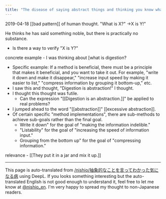 ```yaml
---
title: "The disease of saying abstract things and thinking you know what you're talking about."
---
```


2019-04-18
[[bad pattern]] of human thought.
"What is X?" →X is Y!"

He thinks he has said something noble, but there is practically no substance.
- Is there a way to verify "X is Y?"

concrete example
    - I was thinking about [what is digestion?
- Specific example: If a method is beneficial, there must be a principle that makes it beneficial, and you want to take it out. For example, "write it down and make it disappear," "increase input speed by making it easier to list," "compress information by grouping it bottom-up," etc.
- I saw this and thought, "Digestion is abstraction!" I thought.
- I thought this thought was futile.
    - Can the expression "[[Digestion is an abstraction.]]" be applied to real problems?
- I jumped ahead to the word "[[abstraction]]" [[excessive abstraction]].
- Of certain specific "method implementations", there are sub-methods to achieve sub-goals rather than the final goal.
    - Write it down" for the goal of "making the information indelible."
    - "Listability" for the goal of "increasing the speed of information input."
    - Grouping from the bottom up" for the goal of "compressing information."

relevance
    - [[They put it in a jar and mix it up.]]

---
This page is auto-translated from [/nishio/抽象的なことを言ってわかった気になる病](https://scrapbox.io/nishio/抽象的なことを言ってわかった気になる病) using DeepL. If you looks something interesting but the auto-translated English is not good enough to understand it, feel free to let me know at [@nishio_en](https://twitter.com/nishio_en). I'm very happy to spread my thought to non-Japanese readers.